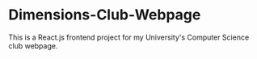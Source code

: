 # Dimensions-Club-Webpage
This is a React.js frontend project for my University's Computer Science club webpage. 
